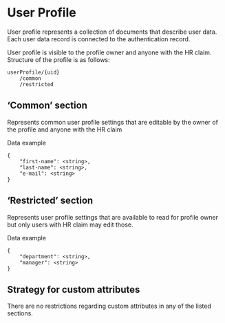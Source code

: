 # User Profile

User profile represents a collection of documents that describe user data. Each user data record is connected to the authentication record.

User profile is visible to the profile owner and anyone with the HR claim. Structure of the profile is as follows:

```
userProfile/{uid}
    /common
    /restricted
```

## ‘Common’ section

Represents common user profile settings that are editable by the owner of the profile and anyone with the HR claim

Data example

```
{
	"first-name": <string>,
	"last-name": <string>,
	"e-mail": <string>
}
```

## ‘Restricted’ section

Represents user profile settings that are available to read for profile owner but only users with HR claim may edit those.

Data example

```
{
	"department": <string>,
	"manager": <string>
}
```

## Strategy for custom attributes

There are no restrictions regarding custom attributes in any of the listed sections.
